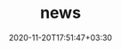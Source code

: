 ---
title: "news"
date: 2020-11-20T17:51:47+03:30
draft: false
headless: true

# all icons by [feathericons.com](https://https://feathericons.com//) are supported
show_news_icons: true
default_news_icon: "file-text"

num_news: 5

news_items:
- text: "Ended internship @ **Wealthsimple**"
  icon: "code"
  extra_text: "Sept. 2023."
  date: 2023-08-09
- text: "Ended position @ **SickKids**"
  icon: "code"
  extra_text: "Aug. 2023."
  date: 2023-08-09
- text: "Started Data Science internship @ **Wealthsimple**!"
  icon: "database"
  date: 2023-07-12
  extra_text: "Data Products Team, June 2023."
- text: "Poster accepted @ **ISBI**!"
  icon: "file-text"
  link: isbi_poster.pdf
  extra_text: "in Cartagena, Colombia, Apr. 2023."
  date: 2023-04-18
- text: "Finished internship @ **Intel**"
  icon: "cpu"
  extra_text: "Performance Analysis & Infrastructure Team, Apr. 2023."
  date: 2023-04-14
- text: "Paper & presentation accepted @ **SIPAIM**!"
  icon: "file-text"
  link: https://arxiv.org/abs/2212.13535
  extra_text: "in Valparaiso, Chile, Nov. 2022."
  date: 2022-09-14
- text: "Started my Software Engineering PEY @ **Intel**"
  icon: "cpu"
  extra_text: "Performance Analysis & Infrastructure Team, May 2022."
  date: 2022-05-04
- text: "Started as a Junior ML Specialist @ **SickKids**"
  icon: "code"
  extra_text: "AI in Medicine (AIM) Team, March 2022."
  date: 2022-05-04
- text: "Joining the **Goldenberg** Lab"
  extra_text: "AI in Healthcare, Sept. 2021."
  icon: "clipboard"
  link: https://goldenberglab.ca/
  date: 2021-09-01
- text: "First-ever paper & poster accepted @ **NeurIPS** LMRL Workshop!"
  extra_text: "Virtual, Dec. 2021."
  link: https://arxiv.org/abs/2111.11646
  icon: "file-text"
  date: 2021-10-01
- text: "Joining the **Moses Lab**! Exploring Computer Vision applied to Microscopy Images"
  extra_text: "AI/ML Research in Biology, May. 2021."
  icon: "clipboard"
  date: 2021-05-01
- text: "Joining the **Tyrrell Lab**! Effect of Dimensionality Reduction on Clustering"
  extra_text: "AI/ML Research in Healthcare, Jul. 2020."
  icon: "clipboard"
  date: 2020-07-01
- text: "Moving to Canada"
  extra_text: "Jul. 2019."
  icon: "home"
  date: 2019-07-17
---